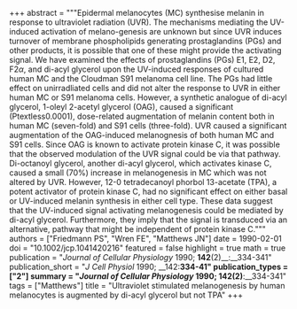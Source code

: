 +++
abstract = """Epidermal melanocytes (MC) synthesise melanin in response to ultraviolet radiation (UVR). The mechanisms mediating the UV-induced activation of melano-genesis are unknown but since UVR induces turnover of membrane phospholipids generating prostaglandins (PGs) and other products, it is possible that one of these might provide the activating signal. We have examined the effects of prostaglandins (PGs) E1, E2, D2, F2$α$, and di-acyl glycerol upon the UV-induced responses of cultured human MC and the Cloudman S91 melanoma cell line. The PGs had little effect on unirradliated cells and did not alter the response to UVR in either human MC or S91 melanoma cells. However, a synthetic analogue of di-acyl glycerol, 1-oleyl 2-acetyl glycerol (OAG), caused a significant (Ptextless0.0001), dose-related augmentation of melanin content both in human MC (seven-fold) and S91 cells (three-fold). UVR caused a significant augmentation of the OAG-induced melanognesis of both human MC and S91 cells. Since OAG is known to activate protein kinase C, it was possible that the observed modulation of the UVR signal could be via that pathway. Di-octanoyl glycerol, another di-acyl glycerol, which activates kinase C, caused a small (70%) increase in melanogenesis in MC which was not altered by UVR. However, 12-0 tetradecanoyl phorbol 13-acetate (TPA), a potent activator of protein kinase C, had no significant effect on either basal or UV-induced melanin synthesis in either cell type. These data suggest that the UV-induced signal activating melanogenesis could be mediated by di-acyl glycerol. Furthermore, they imply that the signal is transduced via an alternative, pathway that might be independent of protein kinase C."""
authors = ["Friedmann PS", "Wren FE", "Matthews JN"]
date = 1990-02-01
doi = "10.1002/jcp.1041420216"
featured = false
highlight = true
math = true
publication = "*Journal of Cellular Physiology* 1990; __142__(2)__:__334-341"
publication_short = "*J Cell Physiol* 1990; __142:__334-41"
publication_types = ["2"]
summary = "*Journal of Cellular Physiology* 1990; __142__(2)__:__334-341"
tags = ["Matthews"]
title = "Ultraviolet stimulated melanogenesis by human melanocytes is augmented by di-acyl glycerol but not TPA"
+++
